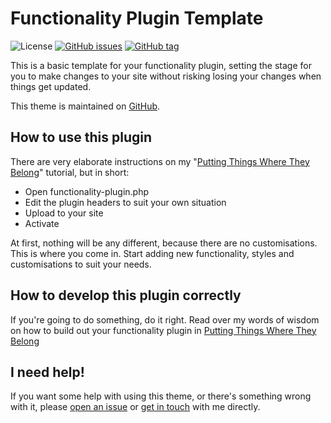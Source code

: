 # Functionality Plugin Template
![License](https://img.shields.io/badge/license-GPL--2.0%2B-green.svg) [![GitHub issues](http://img.shields.io/github/issues/theukedge/functionality-plugin.svg)](https://github.com/theukedge/functionality-plugin/issues) [![GitHub tag](http://img.shields.io/github/tag/theukedge/functionality-plugin.svg)](https://github.com/theukedge/functionality-plugin/tags)

This is a basic template for your functionality plugin, setting the stage for you to make changes to your site without risking losing your changes when things get updated.

This theme is maintained on [GitHub](https://github.com/theukedge/functionality-plugin).

## How to use this plugin

There are very elaborate instructions on my "[Putting Things Where They Belong](http://www.doitwithwp.com/putting-things-where-they-belong/?utm_source=github&utm_medium=plugin&utm_campaign=content)" tutorial, but in short:

* Open functionality-plugin.php
* Edit the plugin headers to suit your own situation
* Upload to your site
* Activate

At first, nothing will be any different, because there are no customisations. This is where you come in. Start adding new functionality, styles and customisations to suit your needs.

## How to develop this plugin correctly

If you're going to do something, do it right. Read over my words of wisdom on how to build out your functionality plugin in [Putting Things Where They Belong](http://www.doitwithwp.com/putting-things-where-they-belong/?utm_source=github&utm_medium=plugin&utm_campaign=content)

## I need help!

If you want some help with using this theme, or there's something wrong with it, please [open an issue](https://github.com/theukedge/functionality-plugin/issues/new) or [get in touch](https://www.theukedge.com/contact/?utm_source=wordpress.org&utm_medium=plugin&utm_campaign=contact) with me directly.
